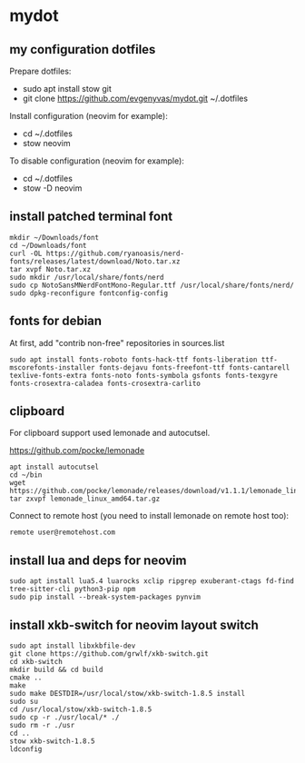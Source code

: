 mydot
=====

my configuration dotfiles
-------------------------

Prepare dotfiles:
- sudo apt install stow git
- git clone https://github.com/evgenyvas/mydot.git ~/.dotfiles

Install configuration (neovim for example):
- cd ~/.dotfiles
- stow neovim

To disable configuration (neovim for example):
- cd ~/.dotfiles
- stow -D neovim

install patched terminal font
-----------------------------

```
mkdir ~/Downloads/font
cd ~/Downloads/font
curl -OL https://github.com/ryanoasis/nerd-fonts/releases/latest/download/Noto.tar.xz
tar xvpf Noto.tar.xz
sudo mkdir /usr/local/share/fonts/nerd
sudo cp NotoSansMNerdFontMono-Regular.ttf /usr/local/share/fonts/nerd/
sudo dpkg-reconfigure fontconfig-config
```

fonts for debian
------------------

At first, add "contrib non-free" repositories in sources.list

```
sudo apt install fonts-roboto fonts-hack-ttf fonts-liberation ttf-mscorefonts-installer fonts-dejavu fonts-freefont-ttf fonts-cantarell texlive-fonts-extra fonts-noto fonts-symbola gsfonts fonts-texgyre fonts-crosextra-caladea fonts-crosextra-carlito
```

clipboard
---------

For clipboard support used lemonade and autocutsel.

https://github.com/pocke/lemonade

```
apt install autocutsel
cd ~/bin
wget https://github.com/pocke/lemonade/releases/download/v1.1.1/lemonade_linux_amd64.tar.gz
tar zxvpf lemonade_linux_amd64.tar.gz
```

Connect to remote host (you need to install lemonade on remote host too):

```
remote user@remotehost.com
```

install lua and deps for neovim
-------------------------------

```
sudo apt install lua5.4 luarocks xclip ripgrep exuberant-ctags fd-find tree-sitter-cli python3-pip npm
sudo pip install --break-system-packages pynvim
```

install xkb-switch for neovim layout switch
-------------------------------------------

```
sudo apt install libxkbfile-dev
git clone https://github.com/grwlf/xkb-switch.git
cd xkb-switch
mkdir build && cd build
cmake ..
make
sudo make DESTDIR=/usr/local/stow/xkb-switch-1.8.5 install
sudo su
cd /usr/local/stow/xkb-switch-1.8.5
sudo cp -r ./usr/local/* ./
sudo rm -r ./usr
cd ..
stow xkb-switch-1.8.5
ldconfig
```
